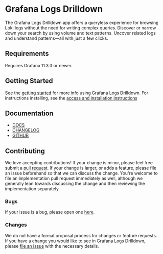 # Grafana Logs Drilldown

The Grafana Logs Drilldown app offers a queryless experience for browsing Loki logs without the need for writing complex
queries. Discover or narrow down your search by using volume and text patterns. Uncover related logs and understand
patterns—all with just a few clicks.

## Requirements

Requires Grafana 11.3.0 or newer.

## Getting Started

See
the [getting started](https://grafana.com/docs/grafana-cloud/visualizations/simplified-exploration/logs/get-started/)
for more info using Grafana Logs Drilldown.
For instructions installing, see
the [access and installation instructions](https://grafana.com/docs/grafana-cloud/visualizations/simplified-exploration/logs/access/)

## Documentation

- [DOCS](https://grafana.com/docs/grafana-cloud/visualizations/simplified-exploration/logs/)
- [CHANGELOG](https://github.com/grafana/explore-logs/releases)
- [GITHUB](https://github.com/grafana/explore-logs/)

## Contributing

We love accepting contributions!
If your change is minor, please feel free submit
a [pull request](https://help.github.com/articles/about-pull-requests/).
If your change is larger, or adds a feature, please file an issue beforehand so
that we can discuss the change. You're welcome to file an implementation pull
request immediately as well, although we generally lean towards discussing the
change and then reviewing the implementation separately.

### Bugs

If your issue is a bug, please open one [here](https://github.com/grafana/explore-logs/issues/new).

### Changes

We do not have a formal proposal process for changes or feature requests. If you have a change you would like to see in
Grafana Logs Drilldown, please [file an issue](https://github.com/grafana/explore-logs/issues/new) with the necessary
details.
